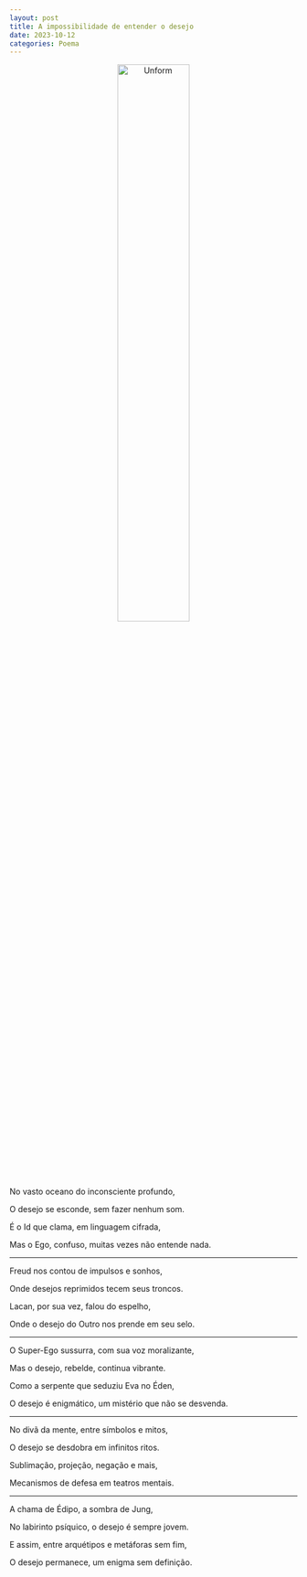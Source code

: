 ```yaml
---
layout: post
title: A impossibilidade de entender o desejo
date: 2023-10-12
categories: Poema
---
```


<p align="center">
<img src="{{ site.baseurl }}/images/2023-10-12-A-impossibilidade-de-entender-o-desejo.png" height="50%" width="50%" alt="Unform" />
</p>

No vasto oceano do inconsciente profundo,

O desejo se esconde, sem fazer nenhum som.

É o Id que clama, em linguagem cifrada,

Mas o Ego, confuso, muitas vezes não entende nada.

---

Freud nos contou de impulsos e sonhos,

Onde desejos reprimidos tecem seus troncos.

Lacan, por sua vez, falou do espelho,

Onde o desejo do Outro nos prende em seu selo.

---

O Super-Ego sussurra, com sua voz moralizante,

Mas o desejo, rebelde, continua vibrante.

Como a serpente que seduziu Eva no Éden,

O desejo é enigmático, um mistério que não se desvenda.

---

No divã da mente, entre símbolos e mitos,

O desejo se desdobra em infinitos ritos.

Sublimação, projeção, negação e mais,

Mecanismos de defesa em teatros mentais.

---

A chama de Édipo, a sombra de Jung,

No labirinto psíquico, o desejo é sempre jovem.

E assim, entre arquétipos e metáforas sem fim,

O desejo permanece, um enigma sem definição.